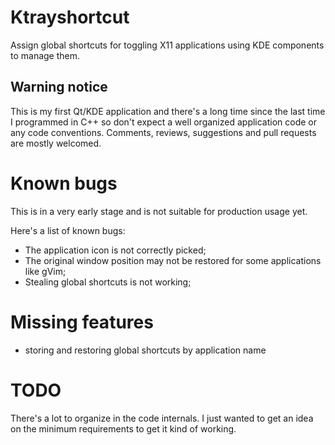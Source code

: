 # Ktrayshortcut

Assign global shortcuts for toggling X11 applications using KDE components to manage them.

## Warning notice

This is my first Qt/KDE application and there's a long time since the last time I
programmed in C++ so don't expect a well organized application code or any code
conventions. Comments, reviews, suggestions and pull requests are mostly welcomed.

# Known bugs

This is in a very early stage and is not suitable for production usage yet.

Here's a list of known bugs:

- The application icon is not correctly picked;
- The original window position may not be restored for some applications like gVim;
- Stealing global shortcuts is not working;

# Missing features

- storing and restoring global shortcuts by application name

# TODO

There's a lot to organize in the code internals. I just wanted to get an idea on the
minimum requirements to get it kind of working.

